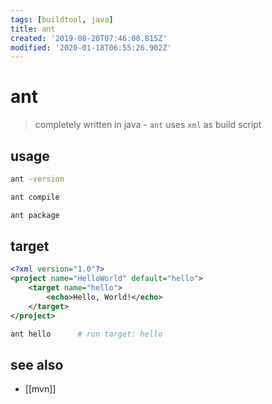 ```yaml
---
tags: [buildtool, java]
title: ant
created: '2019-08-20T07:46:08.815Z'
modified: '2020-01-18T06:55:26.902Z'
---
```


# ant
> completely written in java - `ant` uses `xml` as build script

## usage
```sh
ant -version

ant compile

ant package
```

## target
```xml
<?xml version="1.0"?>
<project name="HelloWorld" default="hello">
    <target name="hello">
        <echo>Hello, World!</echo>
    </target>
</project>
```
```sh
ant hello      # run target: hello
```

## see also
- [[mvn]]
